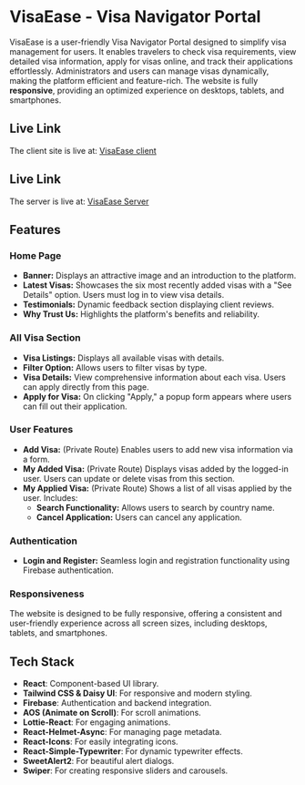 # VisaEase - Visa Navigator Portal

VisaEase is a user-friendly Visa Navigator Portal designed to simplify visa management for users. It enables travelers to check visa requirements, view detailed visa information, apply for visas online, and track their applications effortlessly. Administrators and users can manage visas dynamically, making the platform efficient and feature-rich. The website is fully **responsive**, providing an optimized experience on desktops, tablets, and smartphones.

## Live Link

The client site is live at: [VisaEase client](https://visaease-web.netlify.app/)

## Live Link

The server is live at: [VisaEase Server](https://visa-ease-server-one.vercel.app/)

## Features

### Home Page

- **Banner:** Displays an attractive image and an introduction to the platform.
- **Latest Visas:** Showcases the six most recently added visas with a "See Details" option. Users must log in to view visa details.
- **Testimonials:** Dynamic feedback section displaying client reviews.
- **Why Trust Us:** Highlights the platform's benefits and reliability.

### All Visa Section

- **Visa Listings:** Displays all available visas with details.
- **Filter Option:** Allows users to filter visas by type.
- **Visa Details:** View comprehensive information about each visa. Users can apply directly from this page.
- **Apply for Visa:** On clicking "Apply," a popup form appears where users can fill out their application.

### User Features

- **Add Visa:** (Private Route) Enables users to add new visa information via a form.
- **My Added Visa:** (Private Route) Displays visas added by the logged-in user. Users can update or delete visas from this section.
- **My Applied Visa:** (Private Route) Shows a list of all visas applied by the user. Includes:
  - **Search Functionality:** Allows users to search by country name.
  - **Cancel Application:** Users can cancel any application.

### Authentication

- **Login and Register:** Seamless login and registration functionality using Firebase authentication.

### Responsiveness

The website is designed to be fully responsive, offering a consistent and user-friendly experience across all screen sizes, including desktops, tablets, and smartphones.

## Tech Stack

- **React**: Component-based UI library.
- **Tailwind CSS & Daisy UI**: For responsive and modern styling.
- **Firebase**: Authentication and backend integration.
- **AOS (Animate on Scroll)**: For scroll animations.
- **Lottie-React**: For engaging animations.
- **React-Helmet-Async**: For managing page metadata.
- **React-Icons**: For easily integrating icons.
- **React-Simple-Typewriter**: For dynamic typewriter effects.
- **SweetAlert2**: For beautiful alert dialogs.
- **Swiper**: For creating responsive sliders and carousels.

